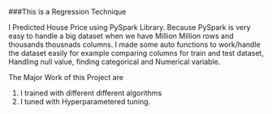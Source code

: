###This is a Regression Technique

I Predicted House Price using PySpark Library. Because PySpark is very easy to handle a big dataset when we have Million Million rows and thousands thousnads columns.
I made some auto functions to work/handle the dataset easily for example comparing columns for train and test dataset, Handling null value, finding categorical and
Numerical variable. 

The Major Work of this Project are
1. I trained with different different algorithms
2. I tuned with Hyperparametered tuning. 
